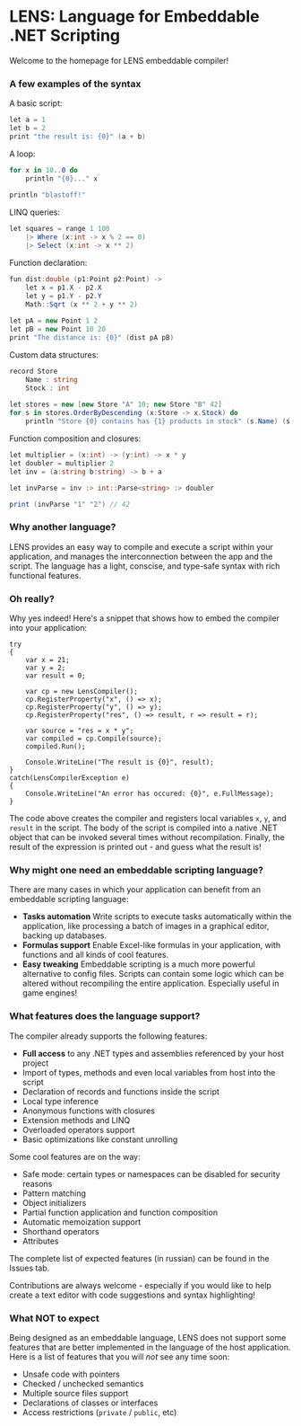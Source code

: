 LENS: Language for Embeddable .NET Scripting
====

Welcome to the homepage for LENS embeddable compiler!

### A few examples of the syntax

A basic script:

```csharp
let a = 1
let b = 2
print "the result is: {0}" (a + b)
```
    
A loop:

```csharp
for x in 10..0 do
    println "{0}..." x
    
println "blastoff!"
```
    
LINQ queries:

```csharp
let squares = range 1 100
    |> Where (x:int -> x % 2 == 0)
    |> Select (x:int -> x ** 2)
```
        
Function declaration:

```csharp
fun dist:double (p1:Point p2:Point) ->
    let x = p1.X - p2.X
    let y = p1.Y - p2.Y
    Math::Sqrt (x ** 2 + y ** 2)
    
let pA = new Point 1 2
let pB = new Point 10 20
print "The distance is: {0}" (dist pA pB)
```
    
Custom data structures:

```csharp
record Store
    Name : string
    Stock : int
    
let stores = new [new Store "A" 10; new Store "B" 42]
for s in stores.OrderByDescending (x:Store -> x.Stock) do
    println "Store {0} contains has {1} products in stock" (s.Name) (s.Stock)
```

Function composition and closures:

```csharp
let multiplier = (x:int) -> (y:int) -> x * y
let doubler = multiplier 2
let inv = (a:string b:string) -> b + a

let invParse = inv :> int::Parse<string> :> doubler

print (invParse "1" "2") // 42
```

### Why another language?

LENS provides an easy way to compile and execute a script within your application, and manages the interconnection between the app and the script. The language has a light, conscise, and type-safe syntax with rich functional features.

### Oh really?

Why yes indeed! Here's a snippet that shows how to embed the compiler into your application:

    try
    {
        var x = 21;
        var y = 2;
        var result = 0;
        
        var cp = new LensCompiler();
        cp.RegisterProperty("x", () => x);
        cp.RegisterProperty("y", () => y);
        cp.RegisterProperty("res", () => result, r => result = r);
        
        var source = "res = x * y";
        var compiled = cp.Compile(source);
        compiled.Run();
        
        Console.WriteLine("The result is {0}", result);
    }
    catch(LensCompilerException e)
    {
        Console.WriteLine("An error has occured: {0}", e.FullMessage);
    }

The code above creates the compiler and registers local variables `x`, `y`, and `result` in the script. The body of the script is compiled into a native .NET object that can be invoked several times without recompilation. Finally, the result of the expression is printed out - and guess what the result is!

### Why might one need an embeddable scripting language?

There are many cases in which your application can benefit from an embeddable scripting language:

* **Tasks automation**
    Write scripts to execute tasks automatically within the application, like processing a batch of images in a graphical editor, backing up databases.
* **Formulas support**
    Enable Excel-like formulas in your application, with functions and all kinds of cool features.
* **Easy tweaking**
    Embeddable scripting is a much more powerful alternative to config files. Scripts can contain some logic which can be altered without recompiling the entire application. Especially useful in game engines!

### What features does the language support?

The compiler already supports the following features:

* **Full access** to any .NET types and assemblies referenced by your host project
* Import of types, methods and even local variables from host into the script
* Declaration of records and functions inside the script
* Local type inference
* Anonymous functions with closures
* Extension methods and LINQ
* Overloaded operators support
* Basic optimizations like constant unrolling

Some cool features are on the way:

* Safe mode: certain types or namespaces can be disabled for security reasons
* Pattern matching
* Object initializers
* Partial function application and function composition
* Automatic memoization support
* Shorthand operators
* Attributes

The complete list of expected features (in russian) can be found in the Issues tab.

Contributions are always welcome - especially if you would like to help create a text editor with code suggestions and syntax highlighting!

### What NOT to expect

Being designed as an embeddable language, LENS does not support some features that are better implemented in the language of the host application. Here is a list of features that you will *not* see any time soon:

* Unsafe code with pointers
* Checked / unchecked semantics
* Multiple source files support
* Declarations of classes or interfaces
* Access restrictions (`private` / `public`, etc)
